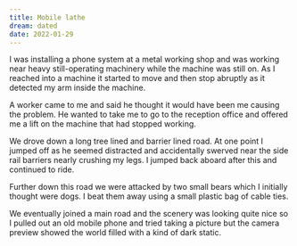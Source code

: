 ```yaml
---
title: Mobile lathe
dream: dated
date: 2022-01-29
---
```


I was installing a phone system at a metal working shop and was working near heavy still-operating machinery while the machine was still on. As I reached into a machine it started to move and then stop abruptly as it detected my arm inside the machine.

A worker came to me and said he thought it would have been me causing the problem. He wanted to take me to go to the reception office and offered me a lift on the machine that had stopped working.

We drove down a long tree lined and barrier lined  road. At one point I jumped off as he seemed distracted and accidentally swerved near the side rail barriers nearly crushing my legs. I jumped back aboard after this and continued to ride.

Further down this road we were attacked by two small bears which I initially thought were dogs. I beat them away using a small plastic bag of cable ties.

We eventually joined a main road and the scenery was looking quite nice so I pulled out an old mobile phone and tried taking a picture but the camera preview showed the world filled with a kind of dark static.